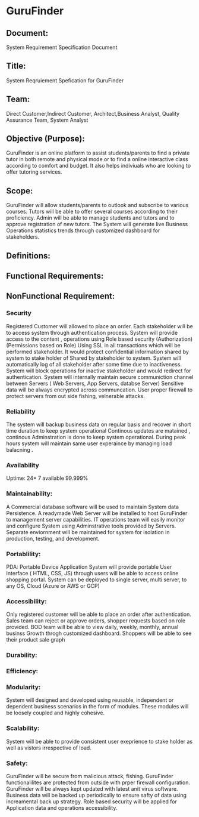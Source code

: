 # GuruFinder

## Document:
System Requirement Specification Document

## Title:
System Reqruiement Spefication for GuruFinder

## Team: 
Direct Customer,Indirect Customer, Architect,Business Analyst,	Quality Assurance Team, System Analyst

## Objective (Purpose):
GuruFinder is an online platform to assist students/parents to find a private tutor in both remote and physical mode or to find a online interactive class according to comfort and budget. It also helps indiviuals who are looking to offer tutoring services.

## Scope:
GuruFinder will allow students/parents to outlook and subscribe to various courses. Tutors will be able to offer several courses according to their proficiency. Admin will be able to manage students and tutors and to approve registration of new tutors. The System  will generate live Business Operations statistics trends through customized dashboard for stakeholders.

## Definitions:
	

## Functional Requirements:


	
## NonFunctional Requirement:

### Security
Registered Customer will allowed to place an order.	
Each stakeholder will be to access system  through authentication process.
System will provide access to  the content , operations using Role based security (Authorization) (Permissions based on Role)
Using SSL in all transactions  which will be performed stakeholder. It would protect confidential information shared by system to stake holder of Shared by stakeholder to system.
System will automatically log of  all stakeholder after some time due to inactiveness.
System will block operations for inactive  stakeholder and would redirect for authentication.
System  will internally maintain secure communiction channel between Servers ( Web Servers, App Servers, databse Server)
Sensitive data will be always encrypted across communcation.
User proper firewall to protect servers from out side fishing, velnerable attacks.


### Reliability
The system will backup business data on regular basis and recover in short time duration to keep system operational
Continous updates are matained , continous Adminstration is done to keep system operational.
During peak hours system will maintain same user experaince by managing load balacning .

### Availability
Uptime:   24* 7  available  99.999%
	
### Maintainability:
A Commercial database software will be used to maintain System data Persistence.
A readymade Web Server will be installed to host GuruFinder to management server capabilities.
IT operations team will easily monitor and configure System using Adminstrative tools provided by Servers.
Separate enviornment will be maintained for system for isolation in  production, testing, and development.

### Portablility:
PDA: Portable Device Application
System will provide portable User Interface ( HTML, CSS, JS) through  users will be able to access online shopping portal.
System can be deployed to single server, multi server, to any OS, Cloud (Azure or AWS or GCP)

### Accessibility:
Only registered customer will be able to place an order after authentication.
Sales team can reject or approve  orders, shopper requests  based on role  provided.
BOD team will be able to view daily, weekly, monthly, annual businss Growth throgh customized dashboard.
Shoppers will be able to see their product sale graph

### Durability:


### Efficiency:


### Modularity:
System will designed and developed using reusable, independent or dependent business scenarios in the form of modules.
These modules will be loosely coupled and highly cohesive.
	
### Scalability:
System will be able  to  provide  consistent user exeprience to stake holder as well as vistors irrespective of load.

### Safety:	
GuruFinder will be secure from malicious attack, fishing.
GuruFinder functionalilites are protected from outside with prper firewall configuration.
GuruFinder will be always kept updated with latest anit virus software.
Business data will be backed up periodically to ensure safty of data using increamental back up strategy.
Role based security will be applied for Application data and operations accessibility.
